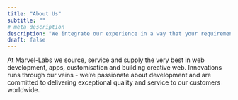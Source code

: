 ```yaml
---
title: "About Us"
subtitle: ""
# meta description
description: "We integrate our experience in a way that your requirements are completed with the perfection in given timeline"
draft: false
---
```


At Marvel-Labs we source, service and supply the very best in web development, apps, customisation and building creative web. Innovations runs through our veins - we’re passionate about development and are committed to delivering exceptional quality and service to our customers worldwide.
